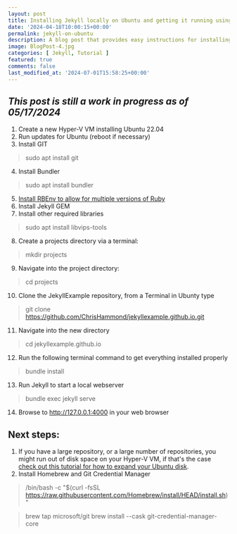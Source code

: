 ```yaml
---
layout: post
title: Installing Jekyll locally on Ubuntu and getting it running using Windows Hyper-V
date: '2024-04-18T10:00:15+00:00'
permalink: jekyll-on-ubuntu
description: A blog post that provides easy instructions for installing Jekyll locally on Ubuntu running in a Windows Hyper-V Virtual Machine.
image: BlogPost-4.jpg
categories: [ Jekyll, Tutorial ]
featured: true
comments: false 
last_modified_at: '2024-07-01T15:58:25+00:00'
---
```

## *This post is still a work in progress as of 05/17/2024*

1. Create a new Hyper-V VM installing Ubuntu 22.04
2. Run updates for Ubuntu (reboot if necessary)
3. Install GIT
> sudo apt install git
4. Install Bundler
> sudo apt install bundler
5. [Install RBEnv to allow for multiple versions of Ruby](https://www.chrishammond.com/blog/itemid/3178/how-to-upgrade-ruby-on-ubuntu-2204-using-rbenv)
6. Install Jekyll GEM
7. Install other required libraries
> sudo apt install libvips-tools
8. Create a projects directory via a terminal:
> mkdir projects
9. Navigate into the project directory:
> cd projects
10. Clone the JekyllExample repository, from a Terminal in Ubunty type
> git clone https://github.com/ChrisHammond/jekyllexample.github.io.git
11. Navigate into the new directory
> cd jekyllexample.github.io
12. Run the following terminal command to get everything installed properly
> bundle install
13. Run Jekyll to start a local webserver
> bundle exec jekyll serve
14. Browse to http://127.0.0.1:4000 in your web browser

## Next steps:
1. If you have a large repository, or a large number of repositories, you might run out of disk space on your Hyper-V VM, if that's the case [check out this tutorial for how to expand your Ubuntu disk](https://www.chrishammond.com/blog/itemid/3179/expanding-your-ubuntu-disk-running-in-a-virtual-ma).
2. Install Homebrew and Git Credential Manager
> /bin/bash -c "$(curl -fsSL https://raw.githubusercontent.com/Homebrew/install/HEAD/install.sh)"

> brew tap microsoft/git
> brew install --cask git-credential-manager-core
